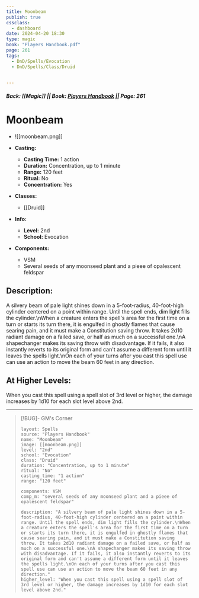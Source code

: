 ```yaml
---
title: Moonbeam
publish: true
cssclass:
  - dashboard
date: 2024-04-20 18:30
type: magic
book: "Players Handbook.pdf"
page: 261
tags:
  - DnD/Spells/Evocation
  - DnD/Spells/Class/Druid


---
```


##### Back: [[Magic]] || Book: [Players Handbook](https://drive.google.com/drive/folders/1O5bhpYizcIT5xxAoLOuzCRht_PVS7VSG?usp=sharing) || Page: 261

# Moonbeam
- ![[moonbeam.png]]
- **Casting:**
    - **Casting Time:** 1 action
    - **Duration:** Concentration, up to 1 minute
    - **Range:** 120 feet
    - **Ritual:** No
    - **Concentration:** Yes
- **Classes:**
    - [[Druid]]

- **Info:**
    - **Level:** 2nd
    - **School:** Evocation
- **Components:**
    - VSM
    - Several seeds of any moonseed plant and a pieee of opalescent feldspar

## Description:
A silvery beam of pale light shines down in a 5-foot-radius, 40-foot-high cylinder centered on a point within range. Until the spell ends, dim light fills the cylinder.\nWhen a creature enters the spell's area for the first time on a turn or starts its turn there, it is engulfed in ghostly flames that cause searing pain, and it must make a Constitution saving throw. It takes 2d10 radiant damage on a failed save, or half as much on a successful one.\nA shapechanger makes its saving throw with disadvantage. If it fails, it also instantly reverts to its original form and can't assume a different form until it leaves the spells light.\nOn each of your turns after you cast this spell use can use an action to move the beam 60 feet in any direction.

## At Higher Levels:
When you cast this spell using a spell slot of 3rd level or higher, the damage increases by 1d10 for each slot level above 2nd.

---

> [!BUG]- GM's Corner
>
> ```statblock
> layout: Spells
> source: "Players Handbook"
> name: "Moonbeam"
> image: [[moonbeam.png]]
> level: "2nd"
> school: "Evocation"
> class: "Druid"
> duration: "Concentration, up to 1 minute"
> ritual: "No"
> casting_time: "1 action"
> range: "120 feet"
>
> components: VSM
> comp_m: "several seeds of any moonseed plant and a pieee of opalescent feldspar"
>
> description: "A silvery beam of pale light shines down in a 5-foot-radius, 40-foot-high cylinder centered on a point within range. Until the spell ends, dim light fills the cylinder.\nWhen a creature enters the spell's area for the first time on a turn or starts its turn there, it is engulfed in ghostly flames that cause searing pain, and it must make a Constitution saving throw. It takes 2d10 radiant damage on a failed save, or half as much on a successful one.\nA shapechanger makes its saving throw with disadvantage. If it fails, it also instantly reverts to its original form and can't assume a different form until it leaves the spells light.\nOn each of your turns after you cast this spell use can use an action to move the beam 60 feet in any direction."
> higher_level: "When you cast this spell using a spell slot of 3rd level or higher, the damage increases by 1d10 for each slot level above 2nd."
> ```
